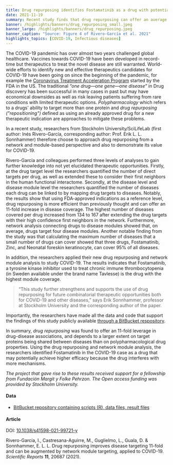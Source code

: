 ```yaml
---
title: Drug repurposing identifies Fostamatinib as a drug with potentially high efficacy in COVID-19 treatment
date: 2021-11-19
summary: Recent study finds that drug repurposing can offer an average of an 11-fold increase in disease coverage and demonstrates its value for COVID-19. All data and code that support the findings have been made publicly available.
banner: /highlights/banners/drug_repurposing_small.jpeg
banner_large: /highlights/banners/drug_repurposing.jpeg
banner_caption: "Source: Figure 4 of Rivero-García et al. 2021"
highlights_topics: [COVID-19, Infectious diseases]
---
```


The COVID-19 pandemic has over almost two years challenged global healthcare. Vaccines towards COVID-19 have been developed in record-time but therapeutics to treat the novel disease are still warranted. World-wide efforts to identify new and effective therapeutics candidates for COVID-19 have been going on since the beginning of the pandemic, for example the [Coronavirus Treatment Acceleration Program](https://www.fda.gov/drugs/coronavirus-covid-19-drugs/coronavirus-treatment-acceleration-program-ctap) started by the FDA in the US. The traditional *“one drug—one gene—one disease”* in Drug discovery has been successful in many cases in past but may have economical downsides as well as risk leaving patients suffering from rare conditions with limited therapeutic options. *Polypharmacology* which refers to a drugs' ability to target more than one protein and *drug repurposing ("repositioning")* defined as using an already approved drug for a new therapeutic indication are approaches to mitigate these problems.

In a recent study, researchers from Stockholm University/SciLifeLab (first author: Inés Rivero-García, corresponding author: Prof. Erik L. L. Sonnhammer) therefore choose to approach drug repurposing from a network and module-based perspective and also to demonstrate its value for COVID-19.

Rivero-García and colleagues performed three levels of analyses to gain further knowledge into not yet elucidated therapeutic opportunities. Firstly, at the drug target level the researchers quantified the number of direct targets per drug, as well as extended these to consider their first neighbors in the human functional interactome. Secondly, at the disease level and disease module level the researchers quantified the number of diseases each drug can be linked to by mapping drug targets to diseases. Notably, the results show that using FDA-approved indications as a reference level, drug repurposing is more efficient than previously thought and can offer an 11-fold increase in disease coverage. The highest number of diseases covered per drug increased from 134 to 167 after extending the drug targets with their high confidence first neighbors in the network. Furthermore, network analysis connecting drugs to disease modules showed that, on average, drugs target four disease modules. Another notable finding from the study was that calculating the maximum number of diseases that a small number of drugs can cover showed that three drugs, Fostamatinib, Zinc, and Neonatal foreskin keratinocyte, can cover 95% of all diseases.

In addition, the researchers applied their new drug repurposing and network module analysis to study COVID-19. The results indicates that Fostamatinib, a tyrosine kinase inhibitor used to treat chronic immune thrombocytopenia (in Sweden available under the brand name Tavlesse) is the drug with the highest module coverage.

> “This study further strengthens and supports the use of drug repurposing for future combinatorial therapeutic opportunities both for COVID-19 and other diseases,” says Erik Sonnhammer, professor at Stockholm University and the corresponding author of the paper.

Importantly, the researchers have made all the data and code that support the findings of this study publicly available [through a BitBucket respository](https://bitbucket.org/sonnhammergroup/unadrug).

In summary, *drug repurposing* was found to offer an 11-fold leverage in drug-disease associations, and depends to a larger extent on target proteins being shared between diseases than on polypharmacological drug properties. Using the drug repurposing and network module analysis, the researchers identified Fostamatinib in the COVID-19 case as a drug that may potentially achieve higher efficacy because the drug interferes with more mechanisms.

*The project that gave rise to these results received support for a fellowship from Fundación Margit y Folke Pehrzon. The Open access funding was provided by Stockholm University.*

#### Data

- [BitBucket repository containing scripts (R), data files, result files](https://bitbucket.org/sonnhammergroup/unadrug/src/master/)

#### Article

DOI: [10.1038/s41598-021-99721-y](https://doi.org/10.1038/s41598-021-99721-y)

Rivero-García, I., Castresana-Aguirre, M., Guglielmo, L., Guala, D. & Sonnhammer, E. L. L. Drug repurposing improves disease targeting 11-fold and can be augmented by network module targeting, applied to COVID-19. *Scientific Reports* **11**, 20687 (2021).
